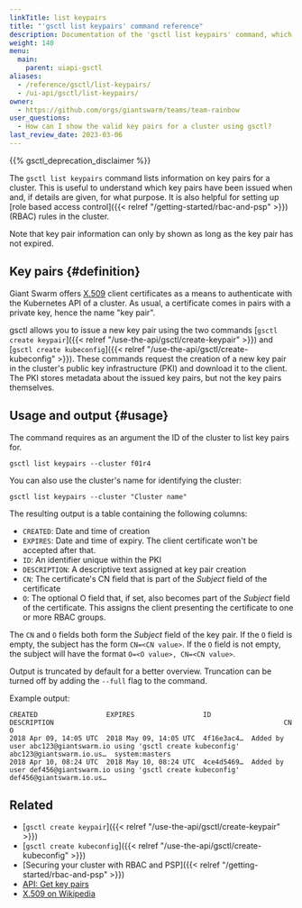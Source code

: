 ```yaml
---
linkTitle: list keypairs
title: "'gsctl list keypairs' command reference"
description: Documentation of the 'gsctl list keypairs' command, which prints a list of all key pairs currently valid for accessing a workload cluster.
weight: 140
menu:
  main:
    parent: uiapi-gsctl
aliases:
  - /reference/gsctl/list-keypairs/
  - /ui-api/gsctl/list-keypairs/
owner:
  - https://github.com/orgs/giantswarm/teams/team-rainbow
user_questions:
  - How can I show the valid key pairs for a cluster using gsctl?
last_review_date: 2023-03-06
---
```


{{% gsctl_deprecation_disclaimer %}}

The `gsctl list keypairs` command lists information on key pairs for a cluster. This is useful to
understand which key pairs have been issued when and, if details are given,
for what purpose. It is also helpful for setting up
[role based access control]({{< relref "/getting-started/rbac-and-psp" >}}) (RBAC) rules
in the cluster.

Note that key pair information can only by shown as long as the key pair has
not expired.

## Key pairs {#definition}

Giant Swarm offers [X.509](https://en.wikipedia.org/wiki/X.509) client
certificates as a means to authenticate with the Kubernetes API of a cluster.
As usual, a certificate comes in pairs with a private key, hence the name
"key pair".

gsctl allows you to issue a new key pair using the two commands
[`gsctl create keypair`]({{< relref "/use-the-api/gsctl/create-keypair" >}}) and
[`gsctl create kubeconfig`]({{< relref "/use-the-api/gsctl/create-kubeconfig" >}}). These commands request the
creation of a new key pair in the cluster's public key infrastructure (PKI) and
download it to the client. The PKI stores metadata about the issued key pairs,
but not the key pairs themselves.

## Usage and output {#usage}

The command requires as an argument the ID of the cluster to list key pairs for.

```nohighlight
gsctl list keypairs --cluster f01r4
```

You can also use the cluster's name for identifying the cluster:

```nohighlight
gsctl list keypairs --cluster "Cluster name"
```

The resulting output is a table containing the following columns:

- `CREATED`: Date and time of creation
- `EXPIRES`: Date and time of expiry. The client certificate won't be accepted after that.
- `ID`: An identifier unique within the PKI
- `DESCRIPTION`: A descriptive text assigned at key pair creation
- `CN`: The certificate's CN field that is part of the _Subject_ field of the certificate
- `O`: The optional O field that, if set, also becomes part of the _Subject_ field
of the certificate. This assigns the client presenting the certificate to one or more RBAC groups.

The `CN` and `O` fields both form the _Subject_ field of the key pair. If the `O` field is empty,
the subject has the form `CN=<CN value>`. If the `O` field is not empty, the subject will have
the format `O=<O value>, CN=<CN value>`.

Output is truncated by default for a better overview. Truncation can be turned off
by adding the `--full` flag to the command.

Example output:

```nohighlight
CREATED                 EXPIRES                 ID          DESCRIPTION                                                         CN                        O
2018 Apr 09, 14:05 UTC  2018 May 09, 14:05 UTC  4f16e3ac4…  Added by user abc123@giantswarm.io using 'gsctl create kubeconfig'  abc123@giantswarm.io.us…  system:masters
2018 Apr 10, 08:24 UTC  2018 May 10, 08:24 UTC  4ce4d5469…  Added by user def456@giantswarm.io using 'gsctl create kubeconfig'  def456@giantswarm.io.us…  
```

## Related

- [`gsctl create keypair`]({{< relref "/use-the-api/gsctl/create-keypair" >}})
- [`gsctl create kubeconfig`]({{< relref "/use-the-api/gsctl/create-kubeconfig" >}})
- [Securing your cluster with RBAC and PSP]({{< relref "/getting-started/rbac-and-psp" >}})
- [API: Get key pairs](/api/#operation/getKeyPairs)
- [X.509 on Wikipedia](https://en.wikipedia.org/wiki/X.509)
